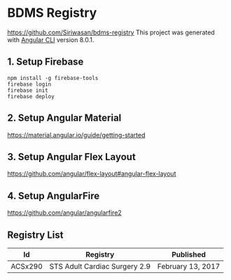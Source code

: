 # BDMS Registry

<https://github.com/Siriwasan/bdms-registry>
This project was generated with [Angular CLI](https://github.com/angular/angular-cli) version 8.0.1.

## 1. Setup Firebase

```node
npm install -g firebase-tools
firebase login
firebase init
firebase deploy
```

## 2. Setup Angular Material

<https://material.angular.io/guide/getting-started>

## 3. Setup Angular Flex Layout

<https://github.com/angular/flex-layout#angular-flex-layout>

## 4. Setup AngularFire

<https://github.com/angular/angularfire2>

## Registry List

| Id      | Registry                      | Published         |
|---------|-------------------------------|-------------------|
| ACSx290 | STS Adult Cardiac Surgery 2.9 | February 13, 2017 |
